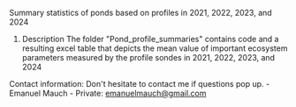 Summary statistics of ponds based on profiles in 2021, 2022, 2023, and 2024

1. Description
The folder "Pond_profile_summaries" contains code and a resulting excel table
that depicts the mean value of important ecosystem parameters measured by the
profile sondes in 2021, 2022, 2023, and 2024

Contact information:
	Don't hesitate to contact me if questions pop up.
	- Emanuel Mauch
	- Private: emanuelmauch@gmail.com


